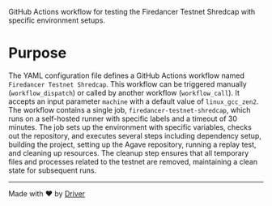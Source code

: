 <!--------------------------------------------------------------------------------->
<!-- IMPORTANT: This file is auto-generated by Driver (https://driver.ai). -------->
<!-- Manual edits may be overwritten on future commits. --------------------------->
<!--------------------------------------------------------------------------------->

GitHub Actions workflow for testing the Firedancer Testnet Shredcap with specific environment setups.

# Purpose
The YAML configuration file defines a GitHub Actions workflow named `Firedancer Testnet Shredcap`. This workflow can be triggered manually (`workflow_dispatch`) or called by another workflow (`workflow_call`). It accepts an input parameter `machine` with a default value of `linux_gcc_zen2`. The workflow contains a single job, `firedancer-testnet-shredcap`, which runs on a self-hosted runner with specific labels and a timeout of 30 minutes. The job sets up the environment with specific variables, checks out the repository, and executes several steps including dependency setup, building the project, setting up the Agave repository, running a replay test, and cleaning up resources. The cleanup step ensures that all temporary files and processes related to the testnet are removed, maintaining a clean state for subsequent runs.

---
Made with ❤️ by [Driver](https://www.driver.ai/)